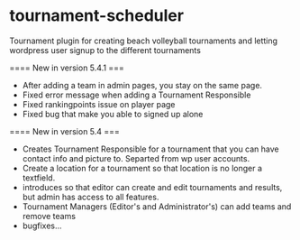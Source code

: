 tournament-scheduler
====================

Tournament plugin for creating beach volleyball tournaments and letting wordpress user signup to the different tournaments


==== New in version 5.4.1 ===
 * After adding a team in admin pages, you stay on the same page.
 * Fixed error message when adding a Tournament Responsible
 * Fixed rankingpoints issue on player page
 * Fixed bug that make you able to signed up alone

==== New in version 5.4 ===

 * Creates Tournament Responsible for a tournament that you can have contact info and picture to. Separted from wp user accounts.
 * Create a location for a tournament so that location is no longer a textfield.
 * introduces so that editor can create and edit tournaments and results, but admin has access to all features.
 * Tournament Managers (Editor's and Administrator's) can add teams and remove teams
 * bugfixes...





